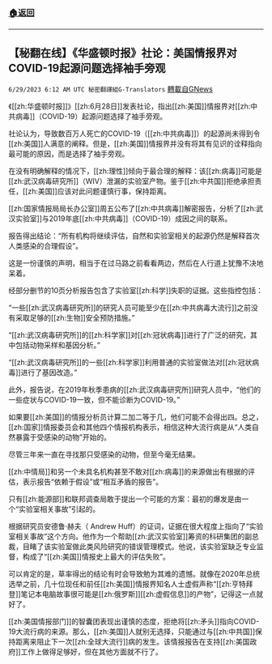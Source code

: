 ###  [:house:返回](README.md)
---


## 【秘翻在线】《华盛顿时报》社论：美国情报界对COVID-19起源问题选择袖手旁观
`6/29/2023 6:12 AM UTC 秘密翻譯組G-Translators` [轉載自GNews](https://gnews.org/articles/1422187)

《[[zh:华盛顿时报]]》[[zh:6月28日]]发表社论，指出[[zh:美国]]情报界对[[zh:中共病毒]]（COVID-19）起源问题选择了袖手旁观。

社论认为，导致数百万人死亡的COVID-19（[[zh:中共病毒]]）的起源尚未得到令[[zh:美国]]人满意的阐释。但是，[[zh:美国]]情报界并没有将其有见识的诠释指向最可能的原因，而是选择了袖手旁观。

在没有明确解释的情况下，[[zh:理性]]倾向于最合理的解释：该[[zh:病毒]]可能是[[zh:武汉病毒研究所]]（WIV）泄漏的实验室产物。鉴于[[zh:中共国]]拒绝承担责任，[[zh:美国]]应该对此问题谨慎行事，保持距离。

[[zh:国家情报局局长办公室]]周五公布了[[zh:中共病毒]]解密报告，分析了[[zh:武汉实验室]]与2019年底[[zh:中共病毒]]（COVID-19）成因之间的联系。

报告得出结论：“所有机构将继续评估，自然和实验室相关的起源仍然是解释首次人类感染的合理假设”。

这是一份谨慎的声明，相当于在过马路之前看看两边，然后在人行道上犹豫不决地呆着。

经部分删节的10页分析报告包含了实验室[[zh:科学]]失职的证据。这些指控包括：

“一些[[zh:武汉病毒研究所]]的研究人员可能至少在[[zh:中共病毒大流行]]之前没有采取足够的[[zh:生物]]安全预防措施。”

“[[zh:武汉病毒研究所]]的[[zh:科学家]]对[[zh:冠状病毒]]进行了广泛的研究，其中包括动物采样和基因分析。”

“[[zh:武汉病毒研究所]]的一些[[zh:科学家]]利用普通的实验室做法对[[zh:冠状病毒]]进行了基因改造。”

此外，报告说，在2019年秋季患病的[[zh:武汉病毒研究所]]研究人员中，“他们的一些症状与COVID-19一致，但不能诊断为COVID-19。”

如果要[[zh:美国]]的情报分析员计算二加二等于几，他们可能不会得出四。总之，[[zh:国家]]情报委员会和其他四个情报机构表示，相信这种大流行病是从“人类自然暴露于受感染的动物”开始的。

尽管三年来一直在寻找那只受感染的动物，但至今毫无结果。

[[zh:中情局]]和另一个未具名机构甚至不敢对[[zh:病毒]]的来源做出有根据的评估，表示报告“依赖于假设”或“相互矛盾的报告”。

只有[[zh:能源部]]和联邦调查局敢于提出一个可能的方案：最初的爆发是由一个“实验室相关事故”引起的。

根据研究员安德鲁·赫夫（ Andrew Huff）的证词，证据在很大程度上指向了“实验室相关事故”这个方向。他作为一个帮助[[zh:武汉实验室]]筹资的科研集团的副总裁，目睹了该实验室做此类风险研究的错误管理模式。他说，该实验室缺乏专业监督，构成了“[[zh:美国]]情报史上最大的评估失败”。

可以肯定的是，草率得出的结论有时会导致勉为其难的遗憾。就像在2020年总统选举之前，几十位现任和前任[[zh:美国]]情报界知名人士虚假声称“[[zh:亨特拜登]]笔记本电脑故事很可能是[[zh:俄罗斯]][[zh:虚假信息]]的产物”，记得这一点就好了。

[[zh:美国情报部门]]的智囊团表现出谨慎的态度，拒绝将[[zh:矛头]]指向COVID-19大流行病的来源。那么，[[zh:美国]]人就别无选择，只能通过与[[zh:中共国]]保持距离来阻止下一次[[zh:全球大流行]]病的发生。该情报报告在支持[[zh:美国政府]]工作上做得足够好，但在其他方面就不行了。
